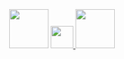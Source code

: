 <div align="center">
  <img src="https://img.shields.io/badge/%20-FFFFFF?style=flat-square&logo=&logoColor=white" height="70"/>

  <a href="https://0055kms.github.io/">
    <img src="https://img.shields.io/badge/🔗%200055kms.github.io-0a66c2?style=flat-square" height="40"/>
  </a>

  <img src="https://img.shields.io/badge/%20-FFFFFF?style=flat-square&logo=&logoColor=white" height="70"/>
</div>
